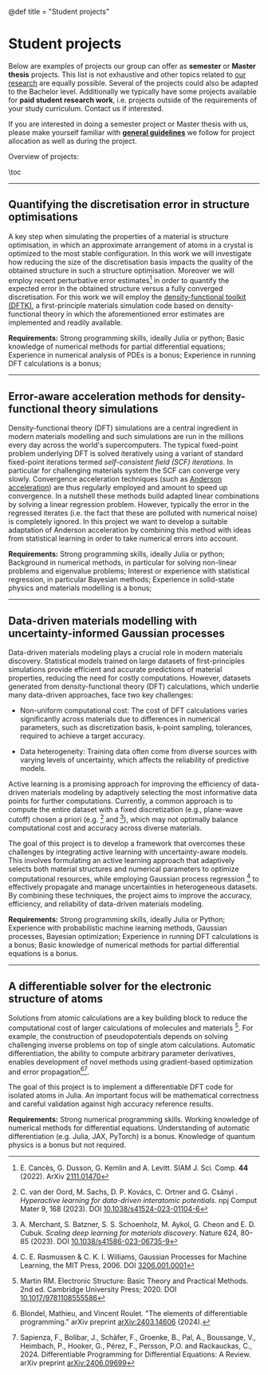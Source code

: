 @def title = "Student projects"

# Student projects
Below are examples of projects our group can offer as **semester** or **Master thesis** projects.
This list is not exhaustive and other topics related to [our research](/research)
are equally possible. Several of the projects could also be adapted to the Bachelor level.
Additionally we typically have some projects available for **paid student research work**,
i.e. projects outside of the requirements of your study curriculum. Contact us if interested.

If you are interested in doing a semester project or Master thesis with us,
please make yourself familiar with **[general guidelines](/student_projects/guidelines)**
we follow for project allocation as well as during the project.

Overview of projects:

\toc

----

## Quantifying the discretisation error in structure optimisations
A key step when simulating the properties of a material is structure optimisation,
in which an approximate arrangement of atoms in a crystal is optimized
to the most stable configuration.
In this work we will investigate how reducing the size
of the discretisation basis impacts the quality of the obtained structure
in such a structure optimisation. Moreover we will employ recent perturbative
error estimates[^CDKL2022] in order to quantify the expected error in the obtained
structure versus a fully converged discretisation.
For this work we will employ the
[density-functional toolkit (DFTK)](https://dftk.org),
a first-principle materials simulation code based on density-functional theory
in which the aforementioned error estimates are implemented and readily available.

**Requirements:**
Strong programming skills, ideally Julia or python;
Basic knowledge of numerical methods for partial differential equations;
Experience in numerical analysis of PDEs is a bonus;
Experience in running DFT calculations is a bonus;

[^CDKL2022]: E. Cancès, G. Dusson, G. Kemlin and A. Levitt. SIAM J. Sci. Comp. **44** (2022). ArXiv [2111.01470](https://arxiv.org/abs/2111.01470v2)

<!--
α-Manangese structures (see noteworthy systems)
(if stress) MOF structures
-->

----

## Error-aware acceleration methods for density-functional theory simulations

Density-functional theory (DFT) simulations are a central ingredient in modern
materials modelling and such simulations are run in the millions every day
across the world's supercomputers. The typical fixed-point problem underlying
DFT is solved iteratively using a variant of standard fixed-point iterations
termed *self-consistent field (SCF) iterations*. In particular for challenging
materials system the SCF can converge very slowly. Convergence acceleration
techniques (such as [Anderson acceleration](https://en.wikipedia.org/wiki/Anderson_acceleration))
are thus regularly employed and amount to speed up convergence.
In a nutshell these methods build adapted linear combinations by solving
a linear regression problem. However, typically the error in the regressed
iterates (i.e. the fact that these are polluted with numerical noise)
is completely ignored. In this project we want to develop a suitable adaptation
of Anderson acceleration by combining this method with ideas from statistical
learning in order to take numerical errors into account.

**Requirements:**
Strong programming skills, ideally Julia or python;
Background in numerical methods, in particular for
solving non-linear problems and eigenvalue problems;
Interest or experience with statistical regression, in particular Bayesian methods;
Experience in solid-state physics and materials modelling is a bonus;

----

## Data-driven materials modelling with uncertainty-informed Gaussian processes

Data-driven materials modeling plays a crucial role in modern materials discovery. Statistical models trained on large datasets of first-principles simulations provide efficient and accurate predictions of material properties, reducing the need for costly computations. However, datasets generated from density-functional theory (DFT) calculations, which underlie many data-driven approaches, face two key challenges:

- Non-uniform computational cost: The cost of DFT calculations varies significantly across materials due to differences in numerical parameters, such as discretization basis, k-point sampling, tolerances, required to achieve a target accuracy.

- Data heterogeneity: Training data often come from diverse sources with varying levels of uncertainty, which affects the reliability of predictive models. 

Active learning is a promising approach for improving the efficiency of data-driven materials modeling by adaptively selecting the most informative data points for further computations.
Currently, a common approach is to compute the entire dataset with a fixed discretization (e.g., plane-wave cutoff) chosen a priori (e.g. [^vanderOord] and [^Merchant2023]), which may not optimally balance computational cost and accuracy across diverse materials. 


The goal of this project is to develop a framework that overcomes these challenges by integrating active learning with uncertainty-aware models. This involves formulating an active learning approach that adaptively selects both material structures and numerical parameters to optimize computational resources, while employing Gaussian process regression [^RasmussenWilliams06] to effectively propagate and manage uncertainties in heterogeneous datasets. By combining these techniques, the project aims to improve the accuracy, efficiency, and reliability of data-driven materials modeling.

**Requirements:**
Strong programming skills, ideally Julia or Python; 
Experience with probabilistic machine learning methods, Gaussian processes, Bayesian optimization; 
Experience in running DFT calculations is a bonus;
Basic knowledge of numerical methods for partial differential equations is a bonus.

[^vanderOord]: C. van der Oord, M. Sachs, D. P. Kovács, C. Ortner and G. Csányi . *Hyperactive learning for data-driven interatomic potentials*. npj Comput Mater 9, 168 (2023). DOI [10.1038/s41524-023-01104-6](https://doi.org/10.1038/s41524-023-01104-6)

[^Merchant2023]: A. Merchant, S. Batzner, S. S. Schoenholz, M. Aykol, G. Cheon and E. D. Cubuk. *Scaling deep learning for materials discovery*. Nature 624, 80–85 (2023). DOI [10.1038/s41586-023-06735-9](https://doi.org/10.1038/s41586-023-06735-9)

[^RasmussenWilliams06]: C. E. Rasmussen & C. K. I. Williams, Gaussian Processes for Machine Learning, the MIT Press, 2006. DOI [3206.001.0001](https://doi.org/10.7551/mitpress/3206.001.0001)

----

## A differentiable solver for the electronic structure of atoms

Solutions from atomic calculations are a key building block to reduce
the computational cost of larger calculations of molecules and materials [^Martin2020].
For example, the construction of pseudopotentials depends on solving challenging
inverse problems on top of single atom calculations. Automatic differentiation, 
the ability to compute arbitrary parameter derivatives,
enables development of novel methods using gradient-based optimization and error propagation[^Blondel2024][^Sapienza2024].

The goal of this project is to implement a differentiable DFT code for isolated atoms in Julia.
An important focus will be mathematical correctness and careful validation against high accuracy reference results.

**Requirements:** Strong numerical programming skills.
Working knowledge of numerical methods for differential equations.
Understanding of automatic differentiation (e.g. Julia, JAX, PyTorch) is a bonus.
Knowledge of quantum physics is a bonus but not required.

[^Martin2020]: Martin RM. Electronic Structure: Basic Theory and Practical Methods. 2nd ed. Cambridge University Press; 2020. DOI [10.1017/9781108555586](https://doi.org/10.1017/9781108555586)

[^Blondel2024]: Blondel, Mathieu, and Vincent Roulet. "The elements of differentiable programming." arXiv preprint [arXiv:2403.14606](https://arxiv.org/abs/2403.14606) (2024).

[^Sapienza2024]: Sapienza, F., Bolibar, J., Schäfer, F., Groenke, B., Pal, A., Boussange, V., Heimbach, P., Hooker, G., Pérez, F., Persson, P.O. and Rackauckas, C., 2024. Differentiable Programming for Differential Equations: A Review. arXiv preprint [arXiv:2406.09699](https://arxiv.org/abs/2406.09699)

